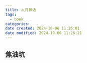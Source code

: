 ```yaml
---
title: 人月神话
tags:
  - book
categories: 
date created: 2024-10-06 11:26:01
date modified: 2024-10-06 11:26:21
---
```

## 焦油坑

